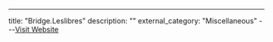 ---
title: "Bridge.Leslibres"
description: ""
external_category: "Miscellaneous"
---[Visit Website](https://bridge.leslibres.org)

